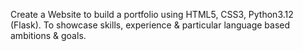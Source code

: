 Create a Website to build a portfolio using HTML5, CSS3, Python3.12 (Flask).
To showcase skills, experience & particular language based ambitions & goals. 